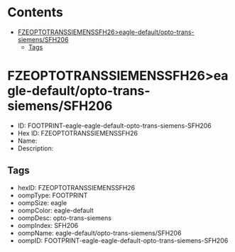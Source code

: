



Contents
========

* [FZEOPTOTRANSSIEMENSSFH26>eagle-default/opto-trans-siemens/SFH206](#fzeoptotranssiemenssfh26eagle-defaultopto-trans-siemenssfh206)
	* [Tags](#tags)

# FZEOPTOTRANSSIEMENSSFH26>eagle-default/opto-trans-siemens/SFH206

- ID: FOOTPRINT-eagle-eagle-default-opto-trans-siemens-SFH206
- Hex ID: FZEOPTOTRANSSIEMENSSFH26
- Name: 
- Description: 

## Tags

- hexID: FZEOPTOTRANSSIEMENSSFH26
- oompType: FOOTPRINT
- oompSize: eagle
- oompColor: eagle-default
- oompDesc: opto-trans-siemens
- oompIndex: SFH206
- oompName: eagle-default/opto-trans-siemens/SFH206
- oompID: FOOTPRINT-eagle-eagle-default-opto-trans-siemens-SFH206
